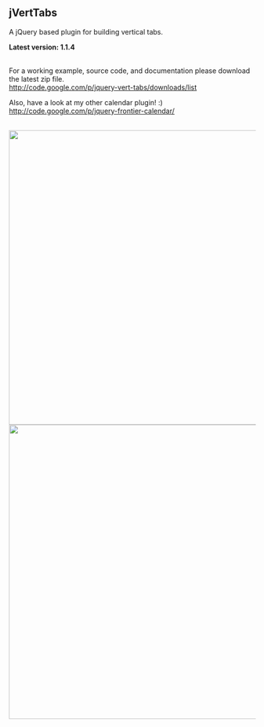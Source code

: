 <h2>jVertTabs</h2>

<p>A jQuery based plugin for building vertical tabs.</p>

<b>Latest version: 1.1.4</b><br><br>

For a working example, source code, and documentation please download the latest zip file.<br>
<a href='http://code.google.com/p/jquery-vert-tabs/downloads/list'>http://code.google.com/p/jquery-vert-tabs/downloads/list</a><br>

Also, have a look at my other calendar plugin! :)<br>
<a href='http://code.google.com/p/jquery-frontier-calendar/'>http://code.google.com/p/jquery-frontier-calendar/</a>

<br>

<img src='http://jquery-vert-tabs.googlecode.com/files/Tabs.1.1.4_1.png' width='600px'>
<img src='http://jquery-vert-tabs.googlecode.com/files/Tabs.1.1.4_2.png' width='600px'>
